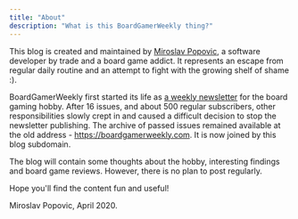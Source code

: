 ```yaml
---
title: "About"
description: "What is this BoardGamerWeekly thing?"
---
```


This blog is created and maintained by [Miroslav Popovic](https://miroslavpopovic.com/), a software developer by trade and a board game addict. It represents an escape from regular daily routine and an attempt to fight with the growing shelf of shame :).

BoardGamerWeekly first started its life as [a weekly newsletter](https://boardgamerweekly.com/) for the board gaming hobby. After 16 issues, and about 500 regular subscribers, other responsibilities slowly crept in and caused a difficult decision to stop the newsletter publishing. The archive of passed issues remained available at the old address - https://boardgamerweekly.com. It is now joined by this blog subdomain.

The blog will contain some thoughts about the hobby, interesting findings and board game reviews. However, there is no plan to post regularly.

Hope you'll find the content fun and useful!

Miroslav Popovic,
April 2020.
